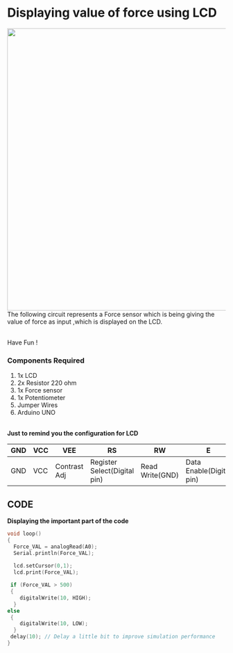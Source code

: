 <h1>Displaying value of force using LCD</h1>

<div>
    <img width=650 align=right src="https://github.com/Curovearth/Dive-into-Electronics/blob/main/Basics%202/10-Displaying%20value%20of%20force%20using%20LCD/force.gif">
    <p>The following circuit represents a Force sensor which is being giving the value of force as input ,which is displayed on the LCD.<br><br> 
  </p>
    <p>Have Fun !</p>
</div>       
 
<div>
  <h3>Components Required</h3>
  <ol>
    <li>1x LCD</li>
    <li>2x Resistor 220 ohm</li>
    <li>1x Force sensor</li>
    <li>1x Potentiometer</li>
    <li>Jumper Wires</li>
    <li>Arduino UNO</li>
  </ol>
    
</div><br>

<div>
    <b>Just to remind you the configuration for LCD</b>
   
| GND | VCC | VEE | RS | RW | E | D0 | D1 | D2 | D3 | D4 | D5 | D6 | D7 | LED+ | LED- | 
| --- | --- | --- | --- | --- | --- | --- | --- | --- | --- | --- | --- | --- | --- | --- | --- | 
| GND | VCC | Contrast Adj | Register Select(Digital pin) | Read Write(GND) | Data Enable(Digital pin) | D0 | D1 | D2 | D3 | D4(Digital Pin) | D5(Digital Pin) | D6(Digital Pin) | D7(Digital Pin) | LED+ | LED-(Use a Resistor) | 
    
    
</div>

## CODE

<b>Displaying the important part of the code</b>

```C++
void loop()                                      
{
  Force_VAL = analogRead(A0);
  Serial.println(Force_VAL);
  
  lcd.setCursor(0,1);
  lcd.print(Force_VAL);

 if (Force_VAL > 500)
 {
    digitalWrite(10, HIGH);
  } 
else
 {
    digitalWrite(10, LOW);
  }
 delay(10); // Delay a little bit to improve simulation performance
}
```

